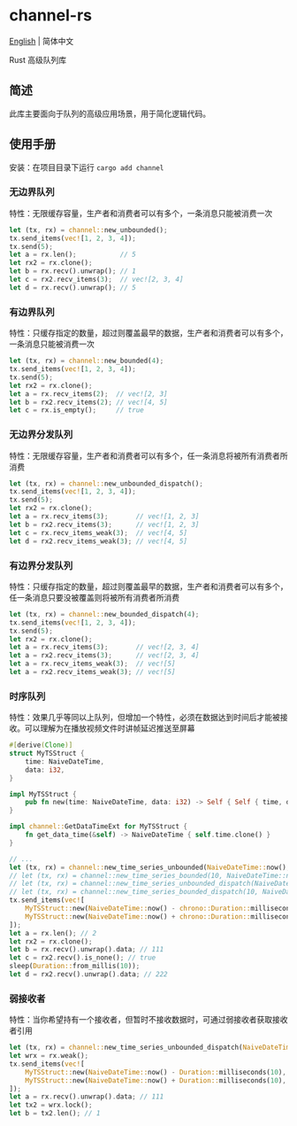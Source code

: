 # channel-rs

[English](README.md) | 简体中文

Rust 高级队列库

## 简述

此库主要面向于队列的高级应用场景，用于简化逻辑代码。

## 使用手册

安装：在项目目录下运行 `cargo add channel`

### 无边界队列

特性：无限缓存容量，生产者和消费者可以有多个，一条消息只能被消费一次

```rust
let (tx, rx) = channel::new_unbounded();
tx.send_items(vec![1, 2, 3, 4]);
tx.send(5);
let a = rx.len();           // 5
let rx2 = rx.clone();
let b = rx.recv().unwrap(); // 1
let c = rx2.recv_items(3);  // vec![2, 3, 4]
let d = rx.recv().unwrap(); // 5
```

### 有边界队列

特性：只缓存指定的数量，超过则覆盖最早的数据，生产者和消费者可以有多个，一条消息只能被消费一次

```rust
let (tx, rx) = channel::new_bounded(4);
tx.send_items(vec![1, 2, 3, 4]);
tx.send(5);
let rx2 = rx.clone();
let a = rx.recv_items(2);  // vec![2, 3]
let b = rx2.recv_items(2); // vec![4, 5]
let c = rx.is_empty();     // true
```

### 无边界分发队列

特性：无限缓存容量，生产者和消费者可以有多个，任一条消息将被所有消费者所消费

```rust
let (tx, rx) = channel::new_unbounded_dispatch();
tx.send_items(vec![1, 2, 3, 4]);
tx.send(5);
let rx2 = rx.clone();
let a = rx.recv_items(3);       // vec![1, 2, 3]
let b = rx2.recv_items(3);      // vec![1, 2, 3]
let c = rx.recv_items_weak(3);  // vec![4, 5]
let d = rx2.recv_items_weak(3); // vec![4, 5]
```

### 有边界分发队列

特性：只缓存指定的数量，超过则覆盖最早的数据，生产者和消费者可以有多个，任一条消息只要没被覆盖则将被所有消费者所消费

```rust
let (tx, rx) = channel::new_bounded_dispatch(4);
tx.send_items(vec![1, 2, 3, 4]);
tx.send(5);
let rx2 = rx.clone();
let a = rx.recv_items(3);       // vec![2, 3, 4]
let a = rx2.recv_items(3);      // vec![2, 3, 4]
let a = rx.recv_items_weak(3);  // vec![5]
let a = rx2.recv_items_weak(3); // vec![5]
```

### 时序队列

特性：效果几乎等同以上队列，但增加一个特性，必须在数据达到时间后才能被接收。可以理解为在播放视频文件时讲帧延迟推送至屏幕

```rust
#[derive(Clone)]
struct MyTSStruct {
    time: NaiveDateTime,
    data: i32,
}

impl MyTSStruct {
    pub fn new(time: NaiveDateTime, data: i32) -> Self { Self { time, data } }
}

impl channel::GetDataTimeExt for MyTSStruct {
    fn get_data_time(&self) -> NaiveDateTime { self.time.clone() }
}

// ...
let (tx, rx) = channel::new_time_series_unbounded(NaiveDateTime::now(), 1.0);
// let (tx, rx) = channel::new_time_series_bounded(10, NaiveDateTime::now(), 1.0);
// let (tx, rx) = channel::new_time_series_unbounded_dispatch(NaiveDateTime::now(), 1.0);
// let (tx, rx) = channel::new_time_series_bounded_dispatch(10, NaiveDateTime::now(), 1.0);
tx.send_items(vec![
    MyTSStruct::new(NaiveDateTime::now() - chrono::Duration::milliseconds(10), 111),
    MyTSStruct::new(NaiveDateTime::now() + chrono::Duration::milliseconds(10), 222),
]);
let a = rx.len(); // 2
let rx2 = rx.clone();
let b = rx.recv().unwrap().data; // 111
let c = rx2.recv().is_none(); // true
sleep(Duration::from_millis(10));
let d = rx2.recv().unwrap().data; // 222
```

### 弱接收者

特性：当你希望持有一个接收者，但暂时不接收数据时，可通过弱接收者获取接收者引用

```rust
let (tx, rx) = channel::new_time_series_unbounded_dispatch(NaiveDateTime::now(), 1.0);
let wrx = rx.weak();
tx.send_items(vec![
    MyTSStruct::new(NaiveDateTime::now() - Duration::milliseconds(10), 111),
    MyTSStruct::new(NaiveDateTime::now() + Duration::milliseconds(10), 222),
]);
let a = rx.recv().unwrap().data; // 111
let tx2 = wrx.lock();
let b = tx2.len(); // 1
```

